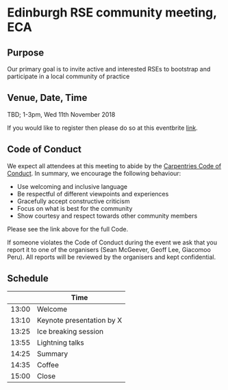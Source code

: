 # Edinburgh RSE community meeting, ECA

## Purpose

Our primary goal is to invite active and interested RSEs to bootstrap
and participate in a local community of practice

## Venue, Date, Time

TBD; 1-3pm, Wed 11th November 2018

If you would like to register then please do so at this eventbrite [link]().
## Code of Conduct

We expect all attendees at this meeting to abide by the [Carpentries Code of Conduct](https://docs.carpentries.org/topic_folders/policies/code-of-conduct.html). In summary, we encourage the following behaviour:

* Use welcoming and inclusive language
* Be respectful of different viewpoints and experiences
* Gracefully accept constructive criticism
* Focus on what is best for the community
* Show courtesy and respect towards other community members

Please see the link above for the full Code.

If someone violates the Code of Conduct during the event we ask that you report it to one of the organisers (Sean McGeever, Geoff Lee, Giacomoo Peru). All reports will be reviewed by the organisers and kept confidential.  

## Schedule

|      | Time | 
|------|------ |
|13:00 | Welcome |
|13:10 | Keynote presentation by X |
|13:25 | Ice breaking session |
|13:55 | Lightning talks |
|14:25 | Summary |
|14:35 | Coffee |
|15:00 | Close |

